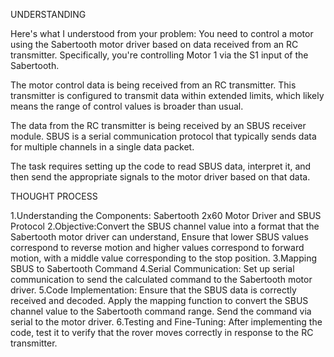 UNDERSTANDING

Here's what I understood from your problem:
You need to control a motor using the Sabertooth motor driver based on data received from an RC transmitter. Specifically, you're controlling Motor 1 via the S1 input of the Sabertooth.

The motor control data is being received from an RC transmitter. This transmitter is configured to transmit data within extended limits, which likely means the range of control values is broader than usual.

The data from the RC transmitter is being received by an SBUS receiver module. SBUS is a serial communication protocol that typically sends data for multiple channels in a single data packet.

 The task requires setting up the code to read SBUS data, interpret it, and then send the appropriate signals to the motor driver based on that data.

 
THOUGHT PROCESS

1.Understanding the Components: Sabertooth 2x60 Motor Driver and SBUS Protocol
2.Objective:Convert the SBUS channel value into a format that the Sabertooth motor driver can understand, 
  Ensure that lower SBUS values correspond to reverse motion and higher values correspond to forward motion, with a middle value corresponding to the stop position.
3.Mapping SBUS to Sabertooth Command
4.Serial Communication: Set up serial communication to send the calculated command to the Sabertooth motor driver.
5.Code Implementation: Ensure that the SBUS data is correctly received and decoded.
  Apply the mapping function to convert the SBUS channel value to the Sabertooth command range.
  Send the command via serial to the motor driver.
6.Testing and Fine-Tuning: After implementing the code, test it to verify that the rover moves correctly in response to the RC transmitter.



